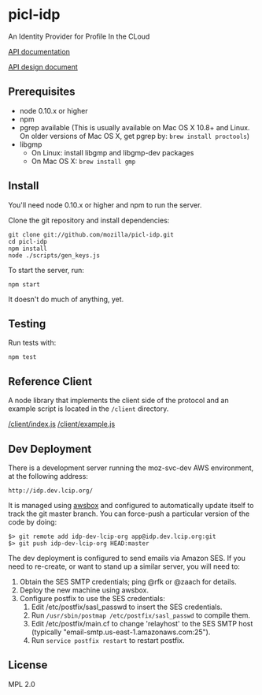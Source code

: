 picl-idp
========

An Identity Provider for Profile In the CLoud

[API documentation](/docs/api.md)

[API design document](https://wiki.mozilla.org/Identity/AttachedServices/KeyServerProtocol)

## Prerequisites

* node 0.10.x or higher
* npm
* pgrep available (This is usually available on Mac OS X 10.8+ and Linux. On older versions of Mac OS X, get pgrep by: `brew install proctools`)
* libgmp
  *  On Linux: install libgmp and libgmp-dev packages
  *  On Mac OS X: `brew install gmp`

## Install

You'll need node 0.10.x or higher and npm to run the server.

Clone the git repository and install dependencies:

    git clone git://github.com/mozilla/picl-idp.git
    cd picl-idp
    npm install
    node ./scripts/gen_keys.js

To start the server, run:

    npm start

It doesn't do much of anything, yet.

## Testing

Run tests with:

    npm test

## Reference Client

A node library that implements the client side of the protocol and an example
script is located in the `/client` directory.

[/client/index.js](/client/index.js)
[/client/example.js](/client/example.js)


## Dev Deployment

There is a development server running the moz-svc-dev AWS environment, at the following address:

    http://idp.dev.lcip.org/

It is managed using [awsbox](http://awsbox.org/) and configured to automatically update itself to track the git master branch.  You can force-push a particular version of the code by doing:

    $> git remote add idp-dev-lcip-org app@idp.dev.lcip.org:git
    $> git push idp-dev-lcip-org HEAD:master


The dev deployment is configured to send emails via Amazon SES.  If you need to re-create, or want to stand up a similar server, you will need to:

  1.  Obtain the SES SMTP credentials; ping @rfk or @zaach for details.
  2.  Deploy the new machine using awsbox.
  3.  Configure postfix to use the SES credentials:
      1.  Edit /etc/postfix/sasl_passwd to insert the SES credentials.
      2.  Run `/usr/sbin/postmap /etc/postfix/sasl_passwd` to compile them.
      3.  Edit /etc/postfix/main.cf to change 'relayhost' to the SES SMTP host 
          (typically "email-smtp.us-east-1.amazonaws.com:25").
      4.  Run `service postfix restart` to restart postfix.


## License

MPL 2.0
